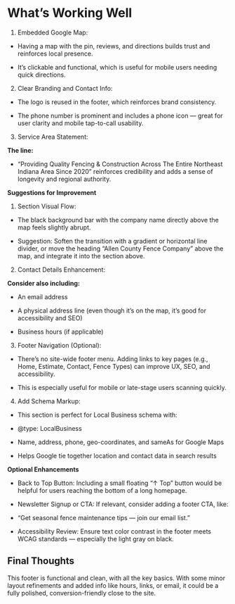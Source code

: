 # What’s Working Well

1. Embedded Google Map:

- Having a map with the pin, reviews, and directions builds trust and reinforces local presence.

- It’s clickable and functional, which is useful for mobile users needing quick directions.

2. Clear Branding and Contact Info:

- The logo is reused in the footer, which reinforces brand consistency.

- The phone number is prominent and includes a phone icon — great for user clarity and mobile tap-to-call usability.

3. Service Area Statement:

**The line:**

- “Providing Quality Fencing & Construction Across The Entire Northeast Indiana Area Since 2020”
reinforces credibility and adds a sense of longevity and regional authority.

**Suggestions for Improvement**

1. Section Visual Flow:

- The black background bar with the company name directly above the map feels slightly abrupt.

- Suggestion: Soften the transition with a gradient or horizontal line divider, or move the heading “Allen County Fence Company” above the map, and integrate it into the section above.

2. Contact Details Enhancement:

**Consider also including:**

- An email address

- A physical address line (even though it’s on the map, it’s good for accessibility and SEO)

- Business hours (if applicable)

3. Footer Navigation (Optional):

- There’s no site-wide footer menu. Adding links to key pages (e.g., Home, Estimate, Contact, Fence Types) can improve UX, SEO, and accessibility.

- This is especially useful for mobile or late-stage users scanning quickly.

4. Add Schema Markup:

- This section is perfect for Local Business schema with:

- @type: LocalBusiness

- Name, address, phone, geo-coordinates, and sameAs for Google Maps

- Helps Google tie together location and contact data in search results

**Optional Enhancements**

- Back to Top Button: Including a small floating “↑ Top” button would be helpful for users reaching the bottom of a long homepage.

- Newsletter Signup or CTA: If relevant, consider adding a footer CTA, like:

- “Get seasonal fence maintenance tips — join our email list.”

- Accessibility Review: Ensure text color contrast in the footer meets WCAG standards — especially the light gray on black.

## Final Thoughts

This footer is functional and clean, with all the key basics. With some minor layout refinements and added info like hours, links, or email, it could be a fully polished, conversion-friendly close to the site.

